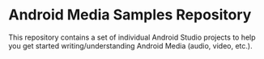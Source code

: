 Android Media Samples Repository
================================

This repository contains a set of individual Android Studio projects to help you get
started writing/understanding Android Media (audio, video, etc.).
